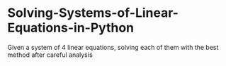 # Solving-Systems-of-Linear-Equations-in-Python
Given a system of 4 linear equations, solving each of them  with the best method after careful analysis 
